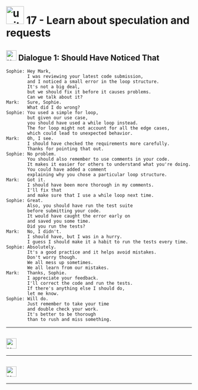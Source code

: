 # <img width="48" height="48" src="https://img.icons8.com/emoji/48/united-kingdom-emoji.png" alt="united-kingdom-emoji"/> 17 - Learn about speculation and requests

## <img width="28" height="28" src="https://img.icons8.com/emoji/28/united-kingdom-emoji.png" alt="united-kingdom-emoji"/> Dialogue 1: Should Have Noticed That

```
Sophie: Hey Mark,
        I was reviewing your latest code submission,
        and I noticed a small error in the loop structure.
        It's not a big deal,
        but we should fix it before it causes problems.
        Can we talk about it?
Mark:   Sure, Sophie.
        What did I do wrong?
Sophie: You used a simple for loop,
        but given our use case,
        you should have used a while loop instead.
        The for loop might not account for all the edge cases,
        which could lead to unexpected behavior.
Mark:   Oh, I see.
        I should have checked the requirements more carefully.
        Thanks for pointing that out.
Sophie: No problem.
        You should also remember to use comments in your code.
        It makes it easier for others to understand what you're doing.
        You could have added a comment
        explaining why you chose a particular loop structure.
Mark:   Got it.
        I should have been more thorough in my comments.
        I'll fix that
        and make sure that I use a while loop next time.
Sophie: Great.
        Also, you should have run the test suite
        before submitting your code.
        It would have caught the error early on
        and saved you some time.
        Did you run the tests?
Mark:   No, I didn't.
        I should have, but I was in a hurry.
        I guess I should make it a habit to run the tests every time.
Sophie: Absolutely.
        It's a good practice and it helps avoid mistakes.
        Don't worry though.
        We all mess up sometimes.
        We all learn from our mistakes.
Mark:   Thanks, Sophie.
        I appreciate your feedback.
        I'll correct the code and run the tests.
        If there's anything else I should do,
        let me know.
Sophie: Will do.
        Just remember to take your time
        and double check your work.
        It's better to be thorough
        than to rush and miss something.
```

---

## <img width="28" height="28" src="https://img.icons8.com/emoji/28/united-kingdom-emoji.png" alt="united-kingdom-emoji"/>

---

## <img width="28" height="28" src="https://img.icons8.com/emoji/28/united-kingdom-emoji.png" alt="united-kingdom-emoji"/>

---
